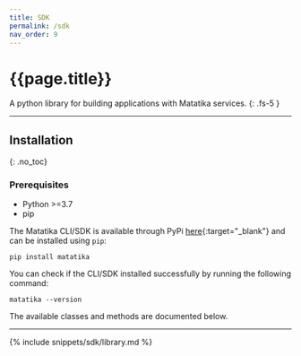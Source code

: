 ```yaml
---
title: SDK
permalink: /sdk
nav_order: 9
---
```


# {{page.title}}

A python library for building applications with Matatika services.
{: .fs-5 }

---

## Installation
{: .no_toc}

### Prerequisites
- Python >=3.7
- pip

The Matatika CLI/SDK is available through PyPi [here](https://pypi.org/project/matatika/){:target="_blank"} and can be installed using `pip`:

```
pip install matatika
```

You can check if the CLI/SDK installed successfully by running the following command:

```
matatika --version
```

The available classes and methods are documented below.

---

{% include snippets/sdk/library.md %}